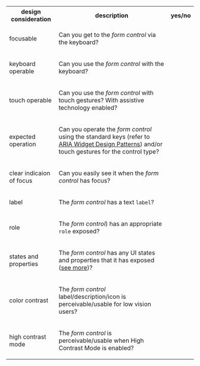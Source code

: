 <table class="table table-sm table-stripped">
                  <tr>
                    <th class="text-center">design consideration</th>
                    <th>description</th>
                    <th class="border border-right-0 pl-2 pr-1">yes/no</th>
                  </tr>
                  <tr>
                    <td>focusable</td>
                    <td>
                      <p>
			Can you get to the <i>form control</i> via the keyboard?
                      </p>
                    </td>
                    <td class="border border-right-0 pl-2 pr-1">
                    </td>
                  </tr>
                  <tr>
                    <td>keyboard operable</td>
                    <td>
                      <p>
                        Can you use the <i>form control</i> with the keyboard? 
                      </p>
                    </td>
                    <td class="border border-right-0 pl-2 pr-1">
                    </td>
                  </tr>
                  <tr>
                    <td>touch operable</td>
                    <td>
                      <p>
                        Can you use the <i>form control</i> with touch gestures? With assistive technology enabled?
                      </p>
                    </td>
                    <td class="border border-right-0 pl-2 pr-1">
                    </td>
                  </tr>
                  <tr>
                    <td>expected operation</td>
                    <td>
                      <p>
			Can you operate the <i>form control</i> using the standard keys (refer to <a href="http://www.w3.org/TR/wai-aria-practices/#aria_ex">ARIA Widget Design Patterns</a>) and/or touch gestures for the control type?
                      </p>
                    </td>
                    <td class="border border-right-0 pl-2 pr-1">
                    </td>
                  </tr>
                  <tr>
                    <td>clear indicaion of focus</td>
                    <td>
                      <p>
                        Can you easily see it when the <i>form control</i> has focus?
                      </p>
                    </td>
                    <td class="border border-right-0 pl-2 pr-1">
                    </td>
                  </tr>
                  <tr>
                    <td>label</td>
                    <td>
                      <p>
			The <i>form control</i> has a text <code>label</code>?
                      </p>
                    </td>
                    <td class="border border-right-0 pl-2 pr-1">
                    </td>
                  </tr>
                  <tr>
                    <td>role</td>
                    <td>
                      <p>
			The <i>form control</i>) has an appropriate <code>role</code> exposed?
                      </p>
                    </td>
                    <td class="border border-right-0 pl-2 pr-1">
                    </td>
                  </tr>
                  <tr>
                    <td>states and properties</td>
                    <td>
                      <p>
			The <i>form control</i> has any UI states and properties that it has exposed (<a href="https://www.w3.org/TR/wai-aria-1.1/#dfn-property">see more</a>)?
                      </p>
                    </td>
                    <td class="border border-right-0 pl-2 pr-1">
                    </td>
                  </tr>
                  <tr>
                    <td>color contrast</td>
                    <td>
                      <p>
                        The <i>form control</i> label/description/icon is perceivable/usable for low vision users?
                      </p>
                    </td>
                    <td class="border border-right-0 pl-2 pr-1">
                    </td>
                  </tr>
                  <tr>
                    <td>high contrast mode</td>
                    <td>
                      <p>
			The <i>form control</i> is perceivable/usable when High Contrast Mode is enabled?
                      </p>
                    </td>
                    <td class="border border-right-0 border-bottom-0 pl-2 pr-1">
                    </td>
                  </tr>
                </table>
